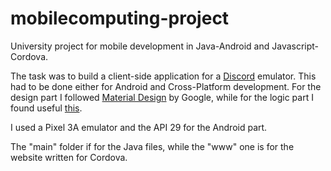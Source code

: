 # mobilecomputing-project
University project for mobile development in Java-Android and Javascript-Cordova.

The task was to build a client-side application for a [Discord](https://discord.com/) emulator. This had to be done either for Android and Cross-Platform development.
For the design part I followed [Material Design](https://material.io/design) by Google, while for the logic part I found useful [this](https://github.com/dpersoneni/Java-Projects).

I used a Pixel 3A emulator and the API 29 for the Android part.

The "main" folder if for the Java files, while the "www" one is for the website written for Cordova.
